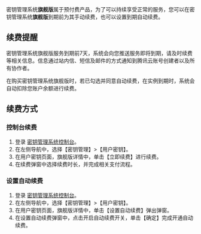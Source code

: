 
密钥管理系统**旗舰版**属于预付费产品，为了可以持续享受正常的服务，您可以在密钥管理系统**旗舰版**到期前为其手动续费，也可以设置到期自动续费。

## 续费提醒

密钥管理系统旗舰版服务到期前7天，系统会向您推送服务即将到期，请及时续费等相关信息。信息通过站内信、短信及邮件的方式通知到腾讯云账号创建者以及所有协作者。

在购买密钥管理系统旗舰版时，若已勾选并同意自动续费，在实例到期时，系统会自动扣除您账户余额进行续费。 

## 续费方式

### 控制台续费

1. 登录 [密钥管理系统控制台](https://console.cloud.tencent.com/kms2)。
2. 在左侧导航中，选择【密钥管理】>【用户密钥】。
3. 在用户密钥页面，旗舰版详情中，单击【立即续费】进行续费。
4. 在续费弹窗中选择续费时长，并完成相关支付流程。

### 设置自动续费

1. 登录 [密钥管理系统控制台](https://console.cloud.tencent.com/kms2)。
2. 在左侧导航中，选择【密钥管理】>【用户密钥】。
3. 在用户密钥页面，旗舰版详情中，单击【设置自动续费】弹出弹窗。
4. 在设置自动续费弹窗中，点击开启自动续费开关，单击【确定】完成开通自动续费。
